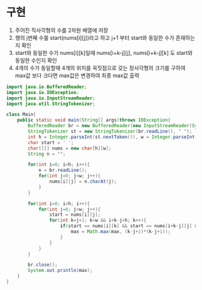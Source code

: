# 구현
1. 주어진 직사각형의 수를 2차원 배열에 저장
2. 행의 j번째 수를 start(nums[i][j])라고 하고 j+1 부터 start와 동일한 수가 존재하는지 확인
3. start와 동일한 수가 nums[i][k]일때 nums[i+k-j][j], nums[i+k-j][k] 도 start와 동일한 수인지 확인
4. 4개의 수가 동일할때 4개의 위치를 꼭짓점으로 갖는 정사각형의 크기를 구하여 max값 보다 크다면 max값은 변경하여 최종 max값 출력


```java
import java.io.BufferedReader;
import java.io.IOException;
import java.io.InputStreamReader;
import java.util.StringTokenizer;

class Main{
    public static void main(String[] args)throws IOException{
        BufferedReader br = new BufferedReader(new InputStreamReader(System.in));
        StringTokenizer st = new StringTokenizer(br.readLine(), " ");
        int h = Integer.parseInt(st.nextToken()), w = Integer.parseInt(st.nextToken()), max = 1;
        char start = ' ';
        char[][] nums = new char[h][w];
        String n = "";

        for(int i=0; i<h; i++){
            n = br.readLine();
            for(int j=0; j<w; j++){
                nums[i][j] = n.charAt(j);
            }
        }

        for(int i=0; i<h; i++){
            for(int j=0; j<w; j++){
                start = nums[i][j];
                for(int k=j+1; k<w && i+k-j<h; k++){
                    if(start == nums[i][k] && start == nums[i+k-j][j] && start == nums[i+k-j][k]){
                        max = Math.max(max, (k-j+1)*(k-j+1));
                    }
                }
            }
        }

        br.close();
        System.out.println(max);
    }
}
```
